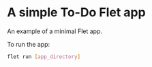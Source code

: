 # A simple To-Do Flet app

An example of a minimal Flet app.

To run the app:

```bash
flet run [app_directory]
```

